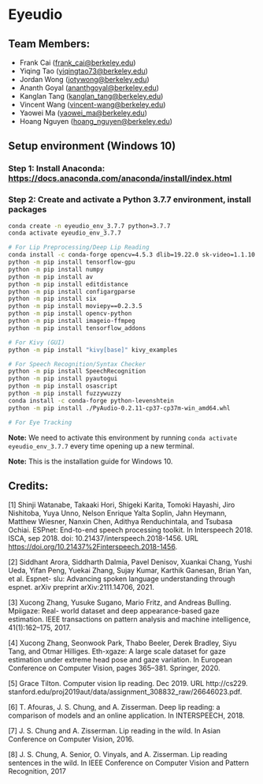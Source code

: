# Eyeudio

## Team Members:
* Frank Cai    (frank_cai@berkeley.edu)
* Yiqing Tao   (yiqingtao73@berkeley.edu)
* Jordan Wong  (jotywong@berkeley.edu)
* Ananth Goyal (ananthgoyal@berkeley.edu)
* Kanglan Tang (kanglan_tang@berkeley.edu)
* Vincent Wang (vincent-wang@berkeley.edu)
* Yaowei Ma    (yaowei_ma@berkeley.edu)
* Hoang Nguyen (hoang_nguyen@berkeley.edu)

## Setup environment (Windows 10)

### Step 1: Install Anaconda: https://docs.anaconda.com/anaconda/install/index.html

### Step 2: Create and activate a Python 3.7.7 environment, install packages
```bash
conda create -n eyeudio_env_3.7.7 python=3.7.7
conda activate eyeudio_env_3.7.7

# For Lip Preprocessing/Deep Lip Reading
conda install -c conda-forge opencv=4.5.3 dlib=19.22.0 sk-video=1.1.10
python -m pip install tensorflow-gpu
python -m pip install numpy
python -m pip install av
python -m pip install editdistance
python -m pip install configargparse
python -m pip install six
python -m pip install moviepy==0.2.3.5
python -m pip install opencv-python
python -m pip install imageio-ffmpeg
python -m pip install tensorflow_addons

# For Kivy (GUI)
python -m pip install "kivy[base]" kivy_examples

# For Speech Recognition/Syntax Checker
python -m pip install SpeechRecognition
python -m pip install pyautogui
python -m pip install osascript
python -m pip install fuzzywuzzy
conda install -c conda-forge python-levenshtein
python -m pip install ./PyAudio-0.2.11-cp37-cp37m-win_amd64.whl

# For Eye Tracking

```

**Note:** We need to activate this environment by running `conda activate eyeudio_env_3.7.7` every time opening up a new terminal.

**Note:** This is the installation guide for Windows 10.

## Credits:

[1] Shinji Watanabe, Takaaki Hori, Shigeki Karita, Tomoki Hayashi, Jiro Nishitoba, Yuya
Unno, Nelson Enrique Yalta Soplin, Jahn Heymann, Matthew Wiesner, Nanxin Chen,
Adithya Renduchintala, and Tsubasa Ochiai. ESPnet: End-to-end speech processing
toolkit. In Interspeech 2018. ISCA, sep 2018. doi: 10.21437/interspeech.2018-1456.
URL https://doi.org/10.21437%2Finterspeech.2018-1456.

[2] Siddhant Arora, Siddharth Dalmia, Pavel Denisov, Xuankai Chang, Yushi Ueda, Yifan
Peng, Yuekai Zhang, Sujay Kumar, Karthik Ganesan, Brian Yan, et al. Espnet-
slu: Advancing spoken language understanding through espnet. arXiv preprint
arXiv:2111.14706, 2021.

[3] Xucong Zhang, Yusuke Sugano, Mario Fritz, and Andreas Bulling. Mpiigaze: Real-
world dataset and deep appearance-based gaze estimation. IEEE transactions on
pattern analysis and machine intelligence, 41(1):162–175, 2017.

[4] Xucong Zhang, Seonwook Park, Thabo Beeler, Derek Bradley, Siyu Tang, and Otmar
Hilliges. Eth-xgaze: A large scale dataset for gaze estimation under extreme head
pose and gaze variation. In European Conference on Computer Vision, pages 365–381.
Springer, 2020.

[5] Grace Tilton. Computer vision lip reading. Dec 2019. URL http://cs229.
stanford.edu/proj2019aut/data/assignment_308832_raw/26646023.pdf.

[6] T. Afouras, J. S. Chung, and A. Zisserman. Deep lip reading: a comparison of models
and an online application. In INTERSPEECH, 2018.

[7] J. S. Chung and A. Zisserman. Lip reading in the wild. In Asian Conference on
Computer Vision, 2016.

[8] J. S. Chung, A. Senior, O. Vinyals, and A. Zisserman. Lip reading sentences in the
wild. In IEEE Conference on Computer Vision and Pattern Recognition, 2017


